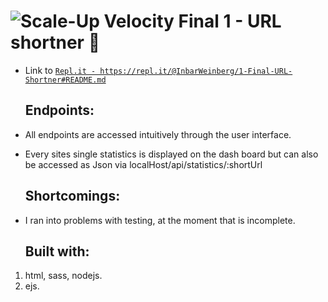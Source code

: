 # ![Scale-Up Velocity](./readme-files/logo-main.png) Final 1 - URL shortner 📎

- Link to [`Repl.it - https://repl.it/@InbarWeinberg/1-Final-URL-Shortner#README.md`](https://repl.it/@InbarWeinberg/1-Final-URL-Shortner#README.md)

  ## Endpoints:

- All endpoints are accessed intuitively through the user interface.
- Every sites single statistics is displayed on the dash board but can also be accessed as Json via localHost/api/statistics/:shortUrl

  ## Shortcomings:

- I ran into problems with testing, at the moment that is incomplete.

  ## Built with:

1. html, sass, nodejs.
2. ejs.

